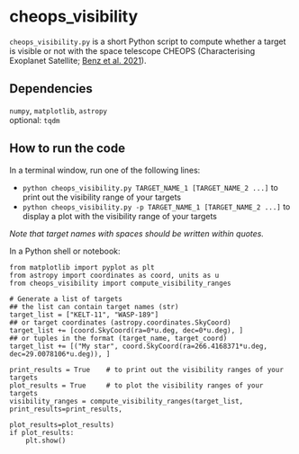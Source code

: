 # cheops_visibility

`cheops_visibility.py` is a short Python script to compute whether a target is visible or not with the space telescope CHEOPS (Characterising Exoplanet Satellite; [Benz et al. 2021](https://ui.adsabs.harvard.edu/abs/2021ExA....51..109B)).

## Dependencies
`numpy`, `matplotlib`, `astropy`  
optional: `tqdm`

## How to run the code
In a terminal window, run one of the following lines:
- `python cheops_visibility.py TARGET_NAME_1 [TARGET_NAME_2 ...]` to print out the visibility range of your targets
- `python cheops_visibility.py -p TARGET_NAME_1 [TARGET_NAME_2 ...]` to display a plot with the visibility range of your targets

*Note that target names with spaces should be written within quotes.*

In a Python shell or notebook:
```
from matplotlib import pyplot as plt
from astropy import coordinates as coord, units as u
from cheops_visibility import compute_visibility_ranges

# Generate a list of targets
## the list can contain target names (str)
target_list = ["KELT-11", "WASP-189"]
## or target coordinates (astropy.coordinates.SkyCoord)
target_list += [coord.SkyCoord(ra=0*u.deg, dec=0*u.deg), ]
## or tuples in the format (target_name, target_coord)
target_list += [("My star", coord.SkyCoord(ra=266.4168371*u.deg, dec=29.0078106*u.deg)), ]

print_results = True    # to print out the visibility ranges of your targets
plot_results = True     # to plot the visibility ranges of your targets
visibility_ranges = compute_visibility_ranges(target_list, print_results=print_results,
                                              plot_results=plot_results)
if plot_results:
    plt.show()
```

